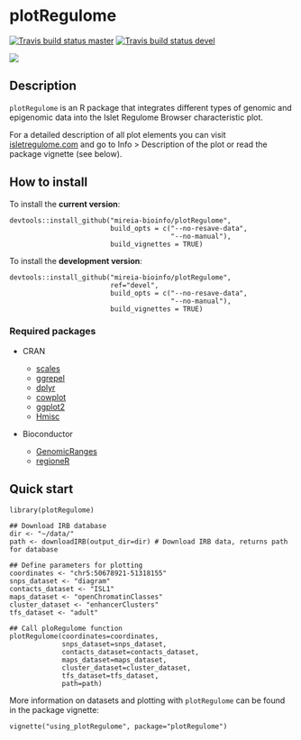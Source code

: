 # plotRegulome
<!-- badges: start -->
  [![Travis build status master](https://travis-ci.org/mireia-bioinfo/plotRegulome.svg?branch=master)](https://travis-ci.org/mireia-bioinfo/plotRegulome)
  [![Travis build status devel](https://travis-ci.org/mireia-bioinfo/plotRegulome.svg?branch=devel)](https://travis-ci.org/mireia-bioinfo/plotRegulome)
<!-- badges: end -->

![](http://isletregulome.com/isletregulome/favicon.png)

## Description
`plotRegulome` is an R package that integrates different types of genomic and epigenomic data into the Islet Regulome Browser characteristic plot.

For a detailed description of all plot elements you can visit [isletregulome.com](isletregulome.com) and go to Info > Description of the plot or read the package vignette (see below).

## How to install

To install the __current version__:

```
devtools::install_github("mireia-bioinfo/plotRegulome", 
                         build_opts = c("--no-resave-data", 
                                        "--no-manual"),
                         build_vignettes = TRUE)
```


To install the __development version__:

```
devtools::install_github("mireia-bioinfo/plotRegulome", 
                         ref="devel",
                         build_opts = c("--no-resave-data", 
                                        "--no-manual"),
                         build_vignettes = TRUE)
```

### Required packages
- CRAN  
    - [scales](https://CRAN.R-project.org/package=scales)
    - [ggrepel](https://cran.r-project.org/package=ggrepel)
    - [dplyr](https://cran.r-project.org/package=dplyr)
    - [cowplot](https://cran.r-project.org/package=cowplot)
    - [ggplot2](https://cran.r-project.org/package=ggplot2)
    - [Hmisc](https://cran.r-project.org/package=Hmisc)

- Bioconductor  
    - [GenomicRanges](https://bioconductor.org/packages/release/bioc/html/GenomicRanges.html)
    - [regioneR](https://bioconductor.org/packages/release/bioc/html/regioneR.html)

## Quick start

```
library(plotRegulome)

## Download IRB database
dir <- "~/data/"
path <- downloadIRB(output_dir=dir) # Download IRB data, returns path for database

## Define parameters for plotting
coordinates <- "chr5:50678921-51318155"
snps_dataset <- "diagram"
contacts_dataset <- "ISL1"
maps_dataset <- "openChromatinClasses"
cluster_dataset <- "enhancerClusters"
tfs_dataset <- "adult"

## Call ploRegulome function
plotRegulome(coordinates=coordinates,
             snps_dataset=snps_dataset,
             contacts_dataset=contacts_dataset,
             maps_dataset=maps_dataset,
             cluster_dataset=cluster_dataset,
             tfs_dataset=tfs_dataset,
             path=path)
```

More information on datasets and plotting with `plotRegulome` can be found in the package vignette:

``` 
vignette("using_plotRegulome", package="plotRegulome")
``` 
